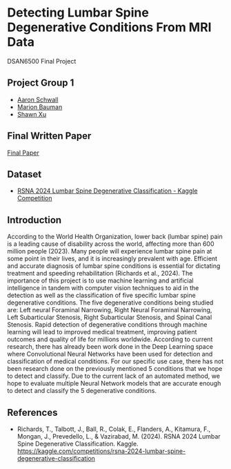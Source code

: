 # Detecting Lumbar Spine Degenerative Conditions From MRI Data
DSAN6500 Final Project

## Project Group 1
- [Aaron Schwall](https://github.com/Aaron-Schwall)
- [Marion Bauman](https://github.com/mfgeary)
- [Shawn Xu](https://github.com/shawnhxu)

## Final Written Paper
[Final Paper](https://github.com/mfgeary/dsan6500-project/tree/main/report)

## Dataset
- [RSNA 2024 Lumbar Spine Degenerative Classification - Kaggle Competition](https://www.kaggle.com/competitions/rsna-2024-lumbar-spine-degenerative-classification/overview)

## Introduction

According to the World Health Organization, lower back (lumbar spine) pain is a leading cause of disability across the world, affecting more than 600 million people (2023). Many people will experience lumbar spine pain at some point in their lives, and it is increasingly prevalent with age. Efficient and accurate diagnosis of lumbar spine conditions is essential for dictating treatment and speeding rehabilitation (Richards et al., 2024). The importance of this project is to use machine learning and artificial intelligence in tandem with computer vision techniques to aid in the detection as well as the classification of five specific lumbar spine degenerative conditions. The five degenerative conditions being studied are: Left neural Foraminal Narrowing, Right Neural Foraminal Narrowing, Left Subarticular Stenosis, Right Subarticular Stenosis, and Spinal Canal Stenosis. Rapid detection of degenerative conditions through machine learning will lead to improved medical treatment, improving patient outcomes and quality of life for millions worldwide. According to current research, there has already been work done in the Deep Learning space where Convolutional Neural Networks have been used for detection and classification of medical conditions. For our specific use case, there has not been research done on the previously mentioned 5 conditions that we hope to detect and classify. Due to the current lack of an automated method, we hope to evaluate multiple Neural Network models that are accurate enough to detect and classify the 5 degenerative conditions.

## References
- Richards, T., Talbott, J., Ball, R., Colak, E., Flanders, A., Kitamura, F., Mongan, J., Prevedello, L., & Vazirabad, M. (2024). RSNA 2024 Lumbar Spine Degenerative Classification. Kaggle. https://kaggle.com/competitions/rsna-2024-lumbar-spine-degenerative-classification
